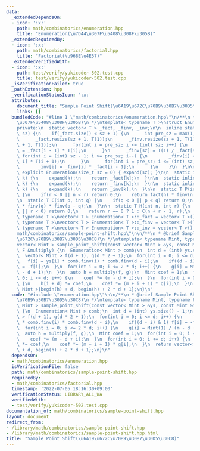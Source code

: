 ```yaml
---
data:
  _extendedDependsOn:
  - icon: ':x:'
    path: math/combinatorics/enumeration.hpp
    title: "Enumeration(\u7D44\u307F\u5408\u308F\u305B)"
  _extendedRequiredBy:
  - icon: ':x:'
    path: math/combinatorics/factorial.hpp
    title: "Factorial(\u968E\u4E57)"
  _extendedVerifiedWith:
  - icon: ':x:'
    path: test/verify/yukicoder-502.test.cpp
    title: test/verify/yukicoder-502.test.cpp
  _isVerificationFailed: true
  _pathExtension: hpp
  _verificationStatusIcon: ':x:'
  attributes:
    document_title: "Sample Point Shift(\u6A19\u672C\u70B9\u30B7\u30D5\u30C8)"
    links: []
  bundledCode: "#line 1 \"math/combinatorics/enumeration.hpp\"\n/**\n * @brief Enumeration(\u7D44\
    \u307F\u5408\u308F\u305B)\n */\ntemplate< typename T >\nstruct Enumeration {\n\
    private:\n  static vector< T > _fact, _finv, _inv;\n\n  inline static void expand(size_t\
    \ sz) {\n    if(_fact.size() < sz + 1) {\n      int pre_sz = max(1, (int) _fact.size());\n\
    \      _fact.resize(sz + 1, T(1));\n      _finv.resize(sz + 1, T(1));\n      _inv.resize(sz\
    \ + 1, T(1));\n      for(int i = pre_sz; i <= (int) sz; i++) {\n        _fact[i]\
    \ = _fact[i - 1] * T(i);\n      }\n      _finv[sz] = T(1) / _fact[sz];\n     \
    \ for(int i = (int) sz - 1; i >= pre_sz; i--) {\n        _finv[i] = _finv[i +\
    \ 1] * T(i + 1);\n      }\n      for(int i = pre_sz; i <= (int) sz; i++) {\n \
    \       _inv[i] = _finv[i] * _fact[i - 1];\n      }\n    }\n  }\n\npublic:\n \
    \ explicit Enumeration(size_t sz = 0) { expand(sz); }\n\n  static inline T fact(int\
    \ k) {\n    expand(k);\n    return _fact[k];\n  }\n\n  static inline T finv(int\
    \ k) {\n    expand(k);\n    return _finv[k];\n  }\n\n  static inline T inv(int\
    \ k) {\n    expand(k);\n    return _inv[k];\n  }\n\n  static T P(int n, int r)\
    \ {\n    if(r < 0 || n < r) return 0;\n    return fact(n) * finv(n - r);\n  }\n\
    \n  static T C(int p, int q) {\n    if(q < 0 || p < q) return 0;\n    return fact(p)\
    \ * finv(q) * finv(p - q);\n  }\n\n  static T H(int n, int r) {\n    if(n < 0\
    \ || r < 0) return 0;\n    return r == 0 ? 1 : C(n + r - 1, r);\n  }\n};\n\ntemplate<\
    \ typename T >\nvector< T > Enumeration< T >::_fact = vector< T >();\ntemplate<\
    \ typename T >\nvector< T > Enumeration< T >::_finv = vector< T >();\ntemplate<\
    \ typename T >\nvector< T > Enumeration< T >::_inv = vector< T >();\n#line 2 \"\
    math/combinatorics/sample-point-shift.hpp\"\n\n/**\n * @brief Sample Point Shift(\u6A19\
    \u672C\u70B9\u30B7\u30D5\u30C8)\n */\ntemplate< typename Mint, typename F >\n\
    vector< Mint > sample_point_shift(const vector< Mint > &ys, const Mint &m, const\
    \ F &multiply) {\n  Enumeration< Mint > comb;\n  int d = (int) ys.size() - 1;\n\
    \  vector< Mint > f(d + 1), g(d * 2 + 1);\n  for(int i = 0; i <= d; i++) {\n \
    \   f[i] = ys[i] * comb.finv(i) * comb.finv(d - i);\n    if((d - i) & 1) f[i]\
    \ = -f[i];\n  }\n  for(int i = 0; i <= 2 * d; i++) {\n    g[i] = Mint(1) / (m\
    \ - d + i);\n  }\n  auto h = multiply(f, g);\n  Mint coef = 1;\n  for(int i =\
    \ 0; i <= d; i++) {\n    coef *= (m - d + i);\n  }\n  for(int i = 0; i <= d; i++)\
    \ {\n    h[i + d] *= coef;\n    coef *= (m + i + 1) * g[i];\n  }\n  return vector<\
    \ Mint >{begin(h) + d, begin(h) + 2 * d + 1};\n}\n"
  code: "#include \"enumeration.hpp\"\n\n/**\n * @brief Sample Point Shift(\u6A19\u672C\
    \u70B9\u30B7\u30D5\u30C8)\n */\ntemplate< typename Mint, typename F >\nvector<\
    \ Mint > sample_point_shift(const vector< Mint > &ys, const Mint &m, const F &multiply)\
    \ {\n  Enumeration< Mint > comb;\n  int d = (int) ys.size() - 1;\n  vector< Mint\
    \ > f(d + 1), g(d * 2 + 1);\n  for(int i = 0; i <= d; i++) {\n    f[i] = ys[i]\
    \ * comb.finv(i) * comb.finv(d - i);\n    if((d - i) & 1) f[i] = -f[i];\n  }\n\
    \  for(int i = 0; i <= 2 * d; i++) {\n    g[i] = Mint(1) / (m - d + i);\n  }\n\
    \  auto h = multiply(f, g);\n  Mint coef = 1;\n  for(int i = 0; i <= d; i++) {\n\
    \    coef *= (m - d + i);\n  }\n  for(int i = 0; i <= d; i++) {\n    h[i + d]\
    \ *= coef;\n    coef *= (m + i + 1) * g[i];\n  }\n  return vector< Mint >{begin(h)\
    \ + d, begin(h) + 2 * d + 1};\n}\n"
  dependsOn:
  - math/combinatorics/enumeration.hpp
  isVerificationFile: false
  path: math/combinatorics/sample-point-shift.hpp
  requiredBy:
  - math/combinatorics/factorial.hpp
  timestamp: '2022-07-05 18:16:30+09:00'
  verificationStatus: LIBRARY_ALL_WA
  verifiedWith:
  - test/verify/yukicoder-502.test.cpp
documentation_of: math/combinatorics/sample-point-shift.hpp
layout: document
redirect_from:
- /library/math/combinatorics/sample-point-shift.hpp
- /library/math/combinatorics/sample-point-shift.hpp.html
title: "Sample Point Shift(\u6A19\u672C\u70B9\u30B7\u30D5\u30C8)"
---
```


